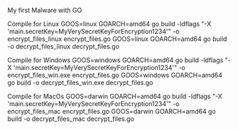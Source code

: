 My first Malware with GO

Compile for Linux
GOOS=linux GOARCH=amd64 go build -ldflags "-X 'main.secretKey=MyVerySecretKeyForEncryption1234'" -o encrypt_files_linux encrypt_files.go
GOOS=linux GOARCH=amd64 go build -o decrypt_files_linux decrypt_files.go

Compile for Windows
GOOS=windows GOARCH=amd64 go build -ldflags "-X 'main.secretKey=MyVerySecretKeyForEncryption1234'" -o encrypt_files_win.exe encrypt_files.go
GOOS=windows GOARCH=amd64 go build -o decrypt_files_win.exe decrypt_files.go

Compile for MacOs
GOOS=darwin GOARCH=amd64 go build -ldflags "-X 'main.secretKey=MyVerySecretKeyForEncryption1234'" -o encrypt_files_mac encrypt_files.go
GOOS=darwin GOARCH=amd64 go build -o decrypt_files_mac decrypt_files.go

